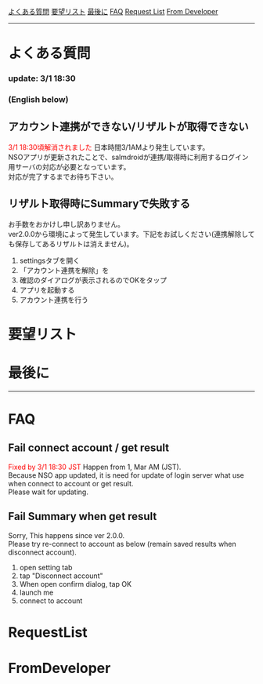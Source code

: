 [よくある質問](#よくある質問)
[要望リスト](#要望リスト)
[最後に](#最後に)
[FAQ](#FAQ)
[Request List](#RequestList)
[From Developer](#FromDeveloper)

---

# よくある質問
### update: 3/1 18:30
### (English below)

## アカウント連携ができない/リザルトが取得できない
<font color="Red">3/1 18:30頃解消されました</font>
日本時間3/1AMより発生しています。<br>
NSOアプリが更新されたことで、salmdroidが連携/取得時に利用するログイン用サーバの対応が必要となっています。<br>
対応が完了するまでお待ち下さい。<br>

## リザルト取得時にSummaryで失敗する
お手数をおかけし申し訳ありません。<br>
ver2.0.0から環境によって発生しています。下記をお試しください(連携解除しても保存してあるリザルトは消えません)。<br>
1. settingsタブを開く
2. 「アカウント連携を解除」を
3. 確認のダイアログが表示されるのでOKをタップ
4. アプリを起動する
5. アカウント連携を行う


# 要望リスト

# 最後に

---

# FAQ

## Fail connect account / get result
<font color="Red">Fixed by 3/1 18:30 JST</font>
Happen from 1, Mar AM (JST).<br>
Because NSO app updated, it is need for update of login server what use when connect to account or get result.<br>
Please wait for updating.<br>

## Fail Summary when get result
Sorry, This happens since ver 2.0.0.<br>
Please try re-connect to account as below (remain saved results when disconnect account).<br>
1. open setting tab
2. tap "Disconnect account"
3. When open confirm dialog, tap OK
4. launch me
5. connect to account

# RequestList

# FromDeveloper
